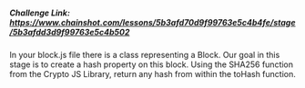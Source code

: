 ##### Challenge Link: https://www.chainshot.com/lessons/5b3afd70d9f99763e5c4b4fe/stage/5b3afdd3d9f99763e5c4b502  
  
  
In your block.js file there is a class representing a Block. Our goal in this stage is to create a hash property on this block.
Using the SHA256 function from the Crypto JS Library, return any hash from within the toHash function.
